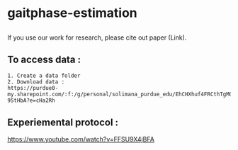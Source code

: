 # gaitphase-estimation

## 
If you use our work for research, please cite out paper (Link). 

## To access data : 
    1. Create a data folder 
    2. Download data : 
    https://purdue0-my.sharepoint.com/:f:/g/personal/solimana_purdue_edu/EhCHXhuf4FRCthTgM0BK7iIBpIEDTDBKwmzhvL2-9StHbA?e=cHa2Rh

##  Experiemental protocol :

https://www.youtube.com/watch?v=FFSU9X4jBFA

 
